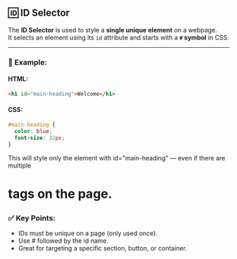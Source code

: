 ## 🆔 ID Selector

The **ID Selector** is used to style a **single unique element** on a webpage.  
It selects an element using its `id` attribute and starts with a **`#` symbol** in CSS.

---

### 🧩 Example:

#### HTML:
```html
<h1 id="main-heading">Welcome</h1>
```
#### CSS:
```css
#main-heading {
  color: blue;
  font-size: 32px;
}
```
This will style only the element with id="main-heading" — even if there are multiple <h1> tags on the page.

### ✅ Key Points:
- IDs must be unique on a page (only used once).
- Use # followed by the id name.
- Great for targeting a specific section, button, or container.
